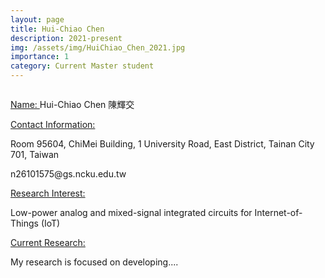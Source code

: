 ```yaml
---
layout: page
title: Hui-Chiao Chen
description: 2021-present
img: /assets/img/HuiChiao_Chen_2021.jpg
importance: 1
category: Current Master student
---
```


<div class="row">
    <div class="col-sm-4 mt-3 mt-md-0">
        <img class="img-fluid rounded z-depth-1" src="{{ '/assets/img/HuiChiao_Chen_2021.jpg' | relative_url }}" alt="" title="example image"/>
    </div>
</div>

<a href="#"> Name: </a> 
Hui-Chiao Chen 陳輝交

<a href="#"> Contact Information: </a>

<p>Room 95604, ChiMei Building, 1 University Road, East District, Tainan City 701, Taiwan</p>
n26101575@gs.ncku.edu.tw

<a href="#"> Research Interest: </a>

Low-power analog and mixed-signal integrated circuits for Internet-of-Things (IoT)

<a href="#"> Current Research: </a>

My research is focused on developing.... 